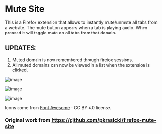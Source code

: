 # Mute Site
This is a Firefox extension that allows to instantly mute/unmute all tabs from a website. The mute button appears when a tab is playing audio. When pressed it will toggle mute on all tabs from that domain.

## UPDATES: 
1. Muted domain is now remembered through firefox sessions.
2. All muted domains can now be viewed in a list when the extension is clicked.

![image](https://github.com/user-attachments/assets/c21a9481-9d2f-4eb3-91e7-41626c63996a)

![image](https://github.com/user-attachments/assets/5b775ebb-5a34-4703-aefd-0742e5d719ba)

![image](https://github.com/user-attachments/assets/017d395a-9317-4da8-b1c0-811e37b78056)



Icons come from [Font Awesome](https://fontawesome.com) - CC BY 4.0 license.

### Original work from https://github.com/pkrasicki/firefox-mute-site 
